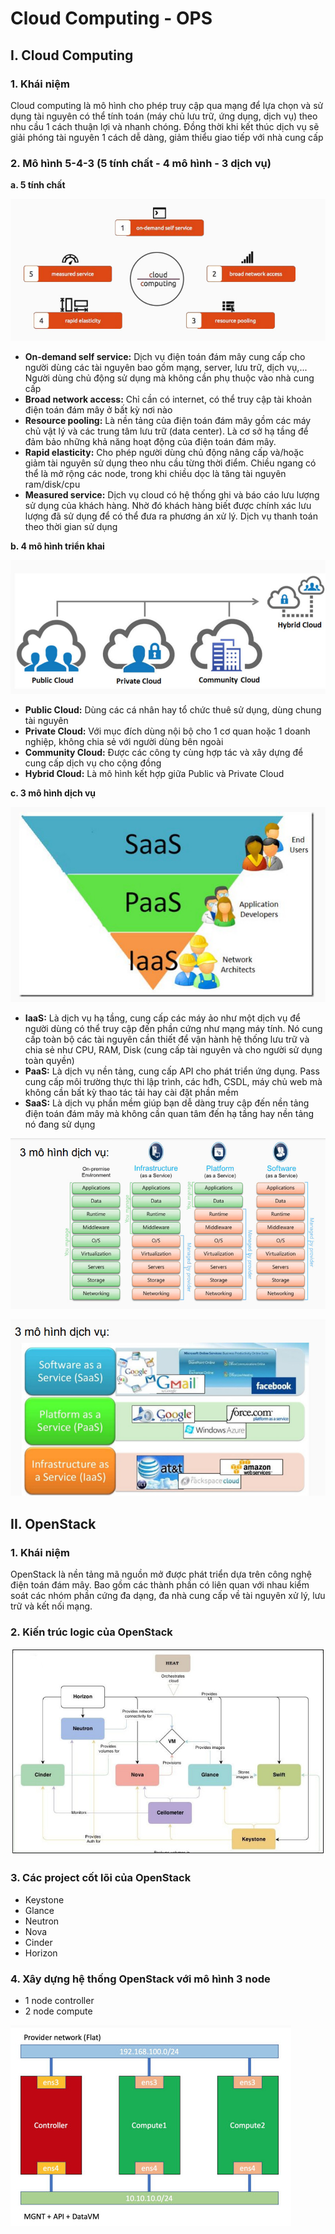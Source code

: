 # Cloud Computing - OPS

## I. Cloud Computing

### 1. Khái niệm

Cloud computing là mô hình cho phép truy cập qua mạng để lựa chọn và sử dụng tài nguyên có thể tính toán (máy chủ lưu trữ, ứng dụng, dịch vụ) theo nhu cầu 1 cách thuận lợi và nhanh chóng. Đồng thời khi kết thúc dịch vụ sẽ giải phóng tài nguyên 1 cách dễ dàng, giảm thiểu giao tiếp với nhà cung cấp

### 2. Mô hình 5-4-3 (5 tính chất - 4 mô hình - 3 dịch vụ)

**a. 5 tính chất**

![](./images/OPS3_1.jpg)

- **On-demand self service:** Dịch vụ điện toán đám mây cung cấp cho người dùng các tài nguyên bao gồm mạng, server, lưu trữ, dịch vụ,... Người dùng chủ động sử dụng mà không cần phụ thuộc vào nhà cung cấp
- **Broad network access:** Chỉ cần có internet, có thể truy cập tài khoản điện toán đám mây ở bất kỳ nơi nào
- **Resource pooling:** Là nền tảng của điện toán đám mây gồm các máy chủ vật lý và các trung tâm lưu trữ (data center). Là cơ sở hạ tầng để đảm bảo những khả năng hoạt động của điện toán đám mây.
- **Rapid elasticity:** Cho phép người dùng chủ động nâng cấp và/hoặc giảm tài nguyên sử dụng theo nhu cầu từng thời điểm. Chiều ngang có thể là mở rộng các node, trong khi chiều dọc là tăng tài nguyên ram/disk/cpu
- **Measured service:** Dịch vụ cloud có hệ thống ghi và báo cáo lưu lượng sử dụng của khách hàng. Nhờ đó khách hàng biết được chính xác lưu lượng đã sử dụng để có thể đưa ra phương án xử lý. Dịch vụ thanh toán theo thời gian sử dụng

**b. 4 mô hình triển khai**

![](./images/OPS3_2.jpg)

- **Public Cloud:** Dùng các cá nhân hay tổ chức thuê sử dụng, dùng chung tài nguyên
- **Private Cloud:** Với mục đích dùng nội bộ cho 1 cơ quan hoặc 1 doanh nghiệp, không chia sẻ với người dùng bên ngoài
- **Community Cloud:** Được các công ty cùng hợp tác và xây dựng để cung cấp dịch vụ cho cộng đồng
- **Hybrid Cloud:** Là mô hình kết hợp giữa Public và Private Cloud

**c. 3 mô hình dịch vụ**

![](./images/OPS3_3.jpg)

- **IaaS:** Là dịch vụ hạ tầng, cung cấp các máy ảo như một dịch vụ để người dùng có thể truy cập đến phần cứng như mạng máy tính. Nó cung cấp toàn bộ các tài nguyên cần thiết để vận hành hệ thống lưu trữ và chia sẻ như CPU, RAM, Disk (cung cấp tài nguyên và cho người sử dụng toàn quyền)
- **PaaS:** Là dịch vụ nền tảng, cung cấp API cho phát triển ứng dụng. Pass cung cấp môi trường thực thi lập trình, các hđh, CSDL, máy chủ web mà không cần bất kỳ thao tác tải hay cài đặt phần mềm
- **SaaS:** Là dịch vụ phần mềm giúp bạn dễ dàng truy cập đến nền tảng điện toán đám mây mà không cần quan tâm đến hạ tầng hay nền tảng nó đang sử dụng

![](./images/OPS3_4.jpg)

![](./images/OPS3_5.jpg)

## II. OpenStack

### 1. Khái niệm

OpenStack là nền tảng mã nguồn mở được phát triển dựa trên công nghệ điện toán đám mây. Bao gồm các thành phần có liên quan với nhau kiểm soát các nhóm phần cứng đa dạng, đa nhà cung cấp về tài nguyên xử lý, lưu trữ và kết nối mạng.

### 2. Kiến trúc logic của OpenStack

![](./images/OPS3_6.jpg)

### 3. Các project cốt lõi của OpenStack

- Keystone
- Glance
- Neutron
- Nova
- Cinder
- Horizon

### 4. Xây dựng hệ thống OpenStack với mô hình 3 node

- 1 node controller
- 2 node compute

![](./images/OPS3_7.jpg)

